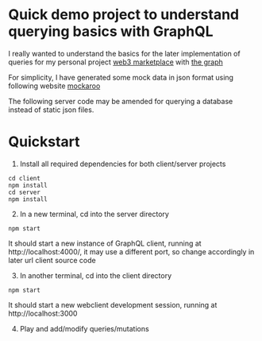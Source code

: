 # Quick demo project to understand querying basics with GraphQL
I really wanted to understand the basics for the later implementation of queries for my personal project [web3 marketplace](https://github.com/bricedenice59/marketplace-eth) with [the graph](https://thegraph.com/en/)

For simplicity, I have generated some mock data in json format using following website [mockaroo](https://www.mockaroo.com/)

The following server code may be amended for querying a database instead of static json files.

# Quickstart

1. Install all required dependencies for both client/server projects

```
cd client
npm install
cd server
npm install
```

2. In a new terminal, cd into the server directory

```
npm start
```

It should start a new instance of GraphQL client, running at http://localhost:4000/, it may use a different port, so change accordingly in later url client source code

3. In another terminal, cd into the client directory

```
npm start
```

It should start a new webclient development session, running at http://localhost:3000

4. Play and add/modify queries/mutations
